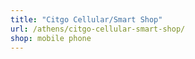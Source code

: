 ```yaml
---
title: "Citgo Cellular/Smart Shop"
url: /athens/citgo-cellular-smart-shop/
shop: mobile phone
---
```

